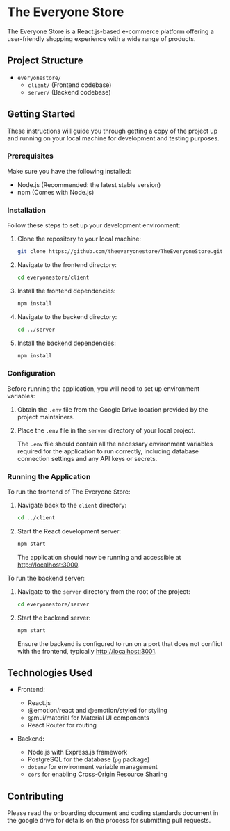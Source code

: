 # The Everyone Store

The Everyone Store is a React.js-based e-commerce platform offering a user-friendly shopping experience with a wide range of products.

## Project Structure

* `everyonestore/`
    * `client/` (Frontend codebase)
    * `server/` (Backend codebase)

## Getting Started

These instructions will guide you through getting a copy of the project up and running on your local machine for development and testing purposes.

### Prerequisites

Make sure you have the following installed:
* Node.js (Recommended: the latest stable version)
* npm (Comes with Node.js)

### Installation

Follow these steps to set up your development environment:

1. Clone the repository to your local machine:
    ```sh
    git clone https://github.com/theeveryonestore/TheEveryoneStore.git
    ```

2. Navigate to the frontend directory:
    ```sh
    cd everyonestore/client
    ```

3. Install the frontend dependencies:
    ```sh
    npm install
    ```

4. Navigate to the backend directory:
    ```sh
    cd ../server
    ```

5. Install the backend dependencies:
    ```sh
    npm install
    ```

### Configuration

Before running the application, you will need to set up environment variables:

1. Obtain the `.env` file from the Google Drive location provided by the project maintainers.

2. Place the `.env` file in the `server` directory of your local project.

   The `.env` file should contain all the necessary environment variables required for the application to run correctly, including database connection settings and any API keys or secrets.

### Running the Application

To run the frontend of The Everyone Store:

1. Navigate back to the `client` directory:
    ```sh
    cd ../client
    ```

2. Start the React development server:
    ```sh
    npm start
    ```

   The application should now be running and accessible at [http://localhost:3000](http://localhost:3000).

To run the backend server:

1. Navigate to the `server` directory from the root of the project:
    ```sh
    cd everyonestore/server
    ```

2. Start the backend server:
    ```sh
    npm start
    ```

   Ensure the backend is configured to run on a port that does not conflict with the frontend, typically [http://localhost:3001](http://localhost:3001).

## Technologies Used

- Frontend:
    - React.js
    - @emotion/react and @emotion/styled for styling
    - @mui/material for Material UI components
    - React Router for routing

- Backend:
    - Node.js with Express.js framework
    - PostgreSQL for the database (`pg` package)
    - `dotenv` for environment variable management
    - `cors` for enabling Cross-Origin Resource Sharing

## Contributing

Please read the onboarding document and coding standards document in the google drive for details on the process for submitting pull requests.

